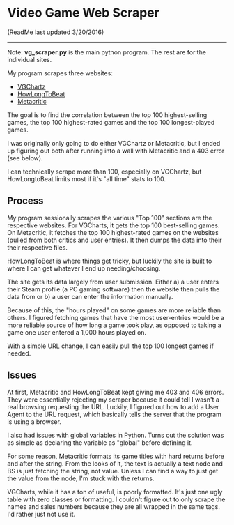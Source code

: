 # Video Game Web Scraper

(ReadMe last updated 3/20/2016)

* * *

Note: **vg_scraper.py** is the main python program. The rest are for the individual sites.

My program scrapes three websites:

* [VGChartz][1]
* [HowLongToBeat][2]
* [Metacritic][3]

The goal is to find the correlation between the top 100 highest-selling games, the top 100 highest-rated games and the top 100 longest-played games.

I was originally only going to do either VGChartz or Metacritic, but I ended up figuring out both after running into a wall with Metacritic and a 403 error (see below).

I can technically scrape more than 100, especially on VGChartz, but HowLongtoBeat limits most if it's "all time" stats to 100.

## Process 
My program sessionally scrapes the various "Top 100" sections are the respective websites. For VGCharts, it gets the top 100 best-selling games. On Metacritic, it fetches the top 100 highest-rated games on the websites (pulled from both critics and user entries). It then dumps the data into their their respective files.

HowLongToBeat is where things get tricky, but luckily the site is built to where I can get whatever I end up needing/choosing.

The site gets its data largely from user submission. Either a) a user enters their Steam profile (a PC gaming software) then the website then pulls the data from or b) a user can enter the information manually.

Because of this, the "hours played" on some games are more reliable than others. I figured fetching games that have the most user-entries would be a more reliable source of how long a game took play, as opposed to taking a game one user entered a 1,000 hours played on.

With a simple URL change, I can easily pull the top 100 longest games if needed.

## Issues

At first, Metacritic and HowLongToBeat kept giving me 403 and 406 errors. They were essentially rejecting my scraper because it could tell I wasn't a real browsing requesting the URL. Luckily, I figured out how to add a User Agent to the URL request, which basically tells the server that the program is using a browser.

I also had issues with global variables in Python. Turns out the solution was as simple as declaring the variable as "global" before defining it.

For some reason, Metacritic formats its game titles with hard returns before and after the string. From the looks of it, the text is actually a text node and BS is just fetching the string, not value. Unless I can find a way to just get the value from the node, I'm stuck with the returns. 

VGCharts, while it has a ton of useful, is poorly formatted. It's just one ugly table with zero classes or formatting. I couldn't figure out to only scrape the names and sales numbers because they are all wrapped in the same tags. I'd rather just not use it.


[1]:http://vgchartz.com
[2]:http://howlongtobeat.com
[3]:http://www.metacritic.com/game



